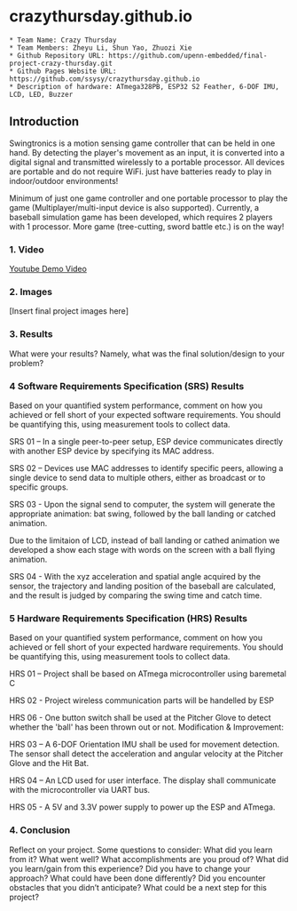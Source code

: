# crazythursday.github.io
    * Team Name: Crazy Thursday
    * Team Members: Zheyu Li, Shun Yao, Zhuozi Xie 
    * Github Repository URL: https://github.com/upenn-embedded/final-project-crazy-thursday.git
    * Github Pages Website URL: https://github.com/ssysy/crazythursday.github.io
    * Description of hardware: ATmega328PB, ESP32 S2 Feather, 6-DOF IMU, LCD, LED, Buzzer

## Introduction

Swingtronics is a motion sensing game controller that can be held in one hand. By detecting the player's movement as an input, it is converted into a digital signal and transmitted wirelessly to a portable processor. All devices are portable and do not require WiFi. just have batteries ready to play in indoor/outdoor environments!

Minimum of just one game controller and one portable processor to play the game (Multiplayer/multi-input device is also supported). Currently, a baseball simulation game has been developed, which requires 2 players with 1 processor. More game (tree-cutting, sword battle etc.) is on the way!

### 1. Video

[Youtube Demo Video](https://www.youtube.com/watch?v=_IhdffkUVsc)

### 2. Images

[Insert final project images here]

### 3. Results

What were your results? Namely, what was the final solution/design to your problem?

### 4 Software Requirements Specification (SRS) Results

Based on your quantified system performance, comment on how you achieved or fell short of your expected software requirements. You should be quantifying this, using measurement tools to collect data.

SRS 01 – In a single peer-to-peer setup, ESP device communicates directly with another ESP device by specifying its MAC address.

SRS 02 – Devices use MAC addresses to identify specific peers, allowing a single device to send data to multiple others, either as broadcast or to specific groups.

SRS 03 - Upon the signal send to computer, the system will generate the appropriate animation: bat swing, followed by the ball landing or catched animation.

Due to the limitaion of LCD, instead of ball landing or cathed animation we developed a show each stage with words on the screen with a ball flying animation.

SRS 04 - With the xyz acceleration and spatial angle acquired by the sensor, the trajectory and landing position of the baseball are calculated, and the result is judged by comparing the swing time and catch time.

### 5 Hardware Requirements Specification (HRS) Results

Based on your quantified system performance, comment on how you achieved or fell short of your expected hardware requirements. You should be quantifying this, using measurement tools to collect data.

HRS 01 – Project shall be based on ATmega microcontroller using baremetal C

HRS 02 - Project wireless communication parts will be handelled by ESP

HRS 06 - One button switch shall be used at the Pitcher Glove to detect whether the 'ball' has been thrown out or not.
Modification & Improvement:

HRS 03 – A 6-DOF Orientation IMU shall be used for movement detection. The sensor shall detect the acceleration and angular velocity at the Pitcher Glove and the Hit Bat.

HRS 04 – An LCD used for user interface. The display shall communicate with the microcontroller via UART bus.

HRS 05 - A 5V and 3.3V power supply to power up the ESP and ATmega.

### 4. Conclusion

Reflect on your project. Some questions to consider: What did you learn from it? What went well? What accomplishments are you proud of? What did you learn/gain from this experience? Did you have to change your approach? What could have been done differently? Did you encounter obstacles that you didn’t anticipate? What could be a next step for this project?
